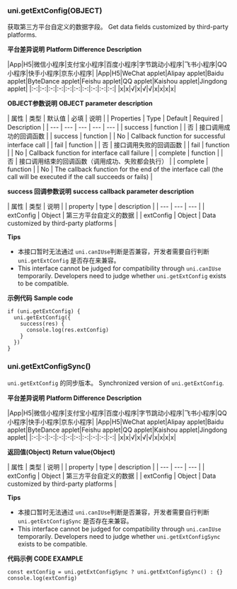### uni.getExtConfig(OBJECT)

获取第三方平台自定义的数据字段。
Get data fields customized by third-party platforms.

**平台差异说明**
**Platform Difference Description**

|App|H5|微信小程序|支付宝小程序|百度小程序|字节跳动小程序|飞书小程序|QQ小程序|快手小程序|京东小程序|
|App|H5|WeChat applet|Alipay applet|Baidu applet|ByteDance applet|Feishu applet|QQ applet|Kaishou applet|Jingdong applet|
|:-:|:-:|:-:|:-:|:-:|:-:|:-:|:-:|:-:|:-:|
|x|x|√|x|√|√|x|x|x|x|

**OBJECT参数说明**
**OBJECT parameter description**

| 属性 | 类型 | 默认值 | 必填 | 说明 |
| Properties | Type | Default | Required | Description |
| --- | --- | --- | --- | --- |
| success | function |  | 否 | 接口调用成功的回调函数 |
| success | function | | No | Callback function for successful interface call |
| fail | function |  | 否 | 接口调用失败的回调函数 |
| fail | function | | No | Callback function for interface call failure |
| complete | function |  | 否 | 接口调用结束的回调函数（调用成功、失败都会执行） |
| complete | function | | No | The callback function for the end of the interface call (the call will be executed if the call succeeds or fails) |

**success 回调参数说明**
**success callback parameter description**

| 属性 | 类型 | 说明 |
| property | type | description |
| --- | --- | --- |
| extConfig | Object | 第三方平台自定义的数据 |
| extConfig | Object | Data customized by third-party platforms |

**Tips**

* 本接口暂时无法通过 `uni.canIUse`判断是否兼容，开发者需要自行判断 `uni.getExtConfig` 是否存在来兼容。
* This interface cannot be judged for compatibility through `uni.canIUse` temporarily. Developers need to judge whether `uni.getExtConfig` exists to be compatible.

**示例代码**
**Sample code**

```
if (uni.getExtConfig) {
  uni.getExtConfig({
    success(res) {
      console.log(res.extConfig)
    }
  })
}
```


### uni.getExtConfigSync()

``uni.getExtConfig`` 的同步版本。
Synchronized version of ``uni.getExtConfig``.

**平台差异说明**
**Platform Difference Description**

|App|H5|微信小程序|支付宝小程序|百度小程序|字节跳动小程序|飞书小程序|QQ小程序|快手小程序|京东小程序|
|App|H5|WeChat applet|Alipay applet|Baidu applet|ByteDance applet|Feishu applet|QQ applet|Kaishou applet|Jingdong applet|
|:-:|:-:|:-:|:-:|:-:|:-:|:-:|:-:|:-:|:-:|
|x|x|√|x|√|√|x|x|x|x|

**返回值(Object)**
**Return value(Object)**

| 属性 | 类型 | 说明 |
| property | type | description |
| --- | --- | --- |
| extConfig | Object | 第三方平台自定义的数据 |
| extConfig | Object | Data customized by third-party platforms |

**Tips**

* 本接口暂时无法通过 `uni.canIUse`判断是否兼容，开发者需要自行判断 `uni.getExtConfigSync` 是否存在来兼容。
* This interface cannot be judged for compatibility through `uni.canIUse` temporarily. Developers need to judge whether `uni.getExtConfigSync` exists to be compatible.

**代码示例**
**CODE EXAMPLE**

```
const extConfig = uni.getExtConfigSync ? uni.getExtConfigSync() : {}
console.log(extConfig)
```